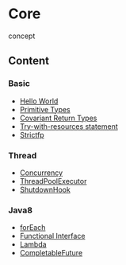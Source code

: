 # Core
concept

## Content
### Basic
- <a href="https://github.com/roat167/core/blob/master/src/io/kapp/core/java/intro/Main.java">Hello World</a>
- <a href="https://github.com/roat167/core/blob/master/src/io/kapp/core/java/basic/PrimitiveType.java">Primitive Types</a>
- <a href="https://github.com/roat167/core/blob/master/src/io/kapp/core/java/basic/CovariantReturnType.java">Covariant Return Types</a>
- <a href="https://github.com/roat167/core/blob/master/src/io/kapp/core/java/basic/TryWithResourceStatement.java">Try-with-resources statement</a>
- <a href="https://github.com/roat167/core/blob/master/src/io/kapp/core/java/basic/StrictfpKeyword.java">Strictfp</a>

### Thread
- <a href="https://github.com/roat167/core/tree/master/src/io/kapp/core/java/concurrency">Concurrency</a>
- <a href="https://github.com/roat167/core/blob/master/src/io/kapp/core/java/concurrency/Executors.java">ThreadPoolExecutor</a>
- <a href="https://github.com/roat167/core/blob/master/src/io/kapp/core/java/concurrency/ShutdownHookExample.java">ShutdownHook</a>

### Java8
- <a href="https://github.com/roat167/core/blob/master/src/io/kapp/core/java8/ForEachExample.java">forEach</a>
- <a href="https://github.com/roat167/core/tree/master/src/io/kapp/core/java8/functionalinterface">Functional Interface</a>
- <a href="https://github.com/roat167/core/tree/master/src/io/kapp/core/java8/lambdas">Lambda</a>
- <a href="https://github.com/roat167/core/blob/master/src/io/kapp/core/java8/FutureExample.java">CompletableFuture</a>
